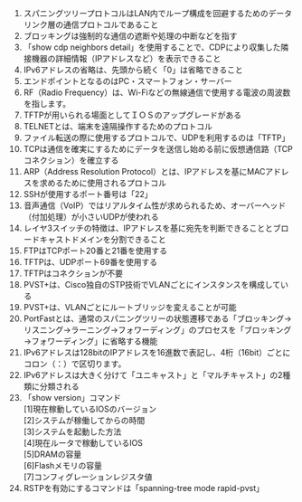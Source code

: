 1. スパニングツリープロトコルはLAN内でループ構成を回避するためのデータリンク層の通信プロトコルであること
2. ブロッキングは強制的な通信の遮断や処理の中断などを指す
3. 「show cdp neighbors detail」を使用することで、CDPにより収集した隣接機器の詳細情報（IPアドレスなど）を表示できること
4. IPv6アドレスの省略は、先頭から続く「0」は省略できること
5. エンドポイントとなるのはPC・スマートフォン・サーバー
6. RF（Radio Frequency）は、Wi-Fiなどの無線通信で使用する電波の周波数を指します。
7. TFTPが用いられる場面としてＩＯＳのアップグレードがある
8. TELNETとは、端末を遠隔操作するためのプロトコル
9. ファイル転送の際に使用するプロトコルで、UDPを利用するのは「TFTP」
10. TCPは通信を確実にするためにデータを送信し始める前に仮想通信路（TCPコネクション）を確立する 
11. ARP（Address Resolution Protocol）とは、IPアドレスを基にMACアドレスを求めるために使用されるプロトコル
12. SSHが使用するポート番号は「22」
13. 音声通信（VoIP）ではリアルタイム性が求められるため、オーバーヘッド（付加処理）が小さいUDPが使われる
14. レイヤ3スイッチの特徴は、IPアドレスを基に宛先を判断できることとブロードキャストドメインを分割できること
15. FTPはTCPポート20番と21番を使用する
16. TFTPは、UDPポート69番を使用する
17. TFTPはコネクションが不要
18. PVST+は、Cisco独自のSTP技術でVLANごとにインスタンスを構成している
19. PVST+は、VLANごとにルートブリッジを変えることが可能
20. PortFastとは、通常のスパニングツリーの状態遷移である「ブロッキング→リスニング→ラーニング→フォワーディング」のプロセスを「ブロッキング→フォワーディング」に省略する機能
21. IPv6アドレスは128bitのIPアドレスを16進数で表記し、4桁（16bit）ごとにコロン（：）で区切ります。
22. IPv6アドレスは大きく分けて「ユニキャスト」と「マルチキャスト」の2種類に分類される
23. 「show version」コマンド  
[1]現在稼動しているIOSのバージョン  
[2]システムが稼働してからの時間  
[3]システムを起動した方法  
[4]現在ルータで稼動しているIOS  
[5]DRAMの容量  
[6]Flashメモリの容量  
[7]コンフィグレーションレジスタ値  
24. RSTPを有効にするコマンドは「spanning-tree mode rapid-pvst」

